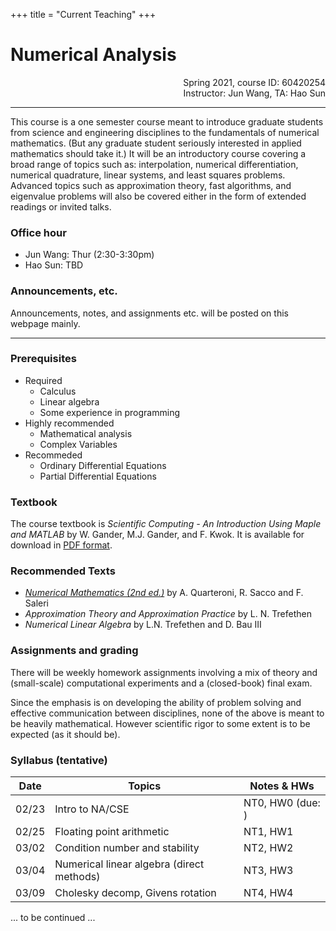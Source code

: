 +++
title = "Current Teaching"
+++

# Numerical Analysis
<div style="text-align: right"> Spring 2021, course ID: 60420254 </div>
<div style="text-align: right"> Instructor: Jun Wang, TA: Hao Sun </div>

---

This course is a one semester course meant to introduce graduate students from science and engineering disciplines to the fundamentals of numerical mathematics. (But any graduate student seriously interested in applied mathematics should take it.) It will be an introductory course covering a broad range of topics such as: interpolation, numerical differentiation, numerical quadrature, linear systems, and least squares problems. Advanced topics such as approximation theory, fast algorithms, and eigenvalue problems will also be covered either in the form of extended readings or invited talks. 

### Office hour

+ Jun Wang: Thur (2:30-3:30pm)
+ Hao Sun: TBD 

### Announcements, etc.
 Announcements, notes, and assignments etc. will be posted on this webpage mainly.

---

### Prerequisites

+ Required
  + Calculus
  + Linear algebra
  + Some experience in programming 
+ Highly recommended
  + Mathematical analysis
  + Complex Variables
+ Recommeded
  + Ordinary Differential Equations
  + Partial Differential Equations

### Textbook

The course textbook is *Scientific Computing - An Introduction Using Maple and MATLAB* by W. Gander, M.J. Gander, and F. Kwok.
It is available for download in [PDF format](https://rd.springer.com/book/10.1007%2F978-3-319-04325-8).

### Recommended Texts

+ [*Numerical Mathematics (2nd ed.)*](https://rd.springer.com/book/10.1007/b98885) by A. Quarteroni, R. Sacco and F. Saleri
+ *Approximation Theory and Approximation Practice* by L. N. Trefethen
+ *Numerical Linear Algebra* by L.N. Trefethen and D. Bau III 

### Assignments and grading

There will be weekly homework assignments involving a mix of theory and (small-scale) computational experiments and a (closed-book) final exam. 

Since the emphasis is on developing the ability of problem solving and effective communication between disciplines, none of the above is meant to be 
heavily mathematical. However scientific rigor to some extent is to be expected (as it should be).

### Syllabus (tentative)

Date | Topics | Notes & HWs
-----|--------|------------
02/23| Intro to NA/CSE | NT0, HW0 (due: )
02/25| Floating point arithmetic | NT1, HW1
03/02| Condition number and stability | NT2, HW2
03/04| Numerical linear algebra (direct methods) | NT3, HW3
03/09| Cholesky decomp, Givens rotation | NT4, HW4

... to be continued ...

